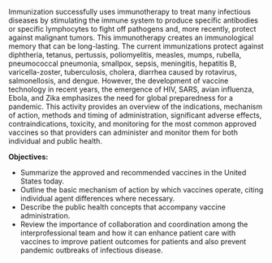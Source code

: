 Immunization successfully uses immunotherapy to treat many infectious diseases by stimulating the immune system to produce specific antibodies or specific lymphocytes to fight off pathogens and, more recently, protect against malignant tumors. This immunotherapy creates an immunological memory that can be long-lasting. The current immunizations protect against diphtheria, tetanus, pertussis, poliomyelitis, measles, mumps, rubella, pneumococcal pneumonia, smallpox, sepsis, meningitis, hepatitis B, varicella-zoster, tuberculosis, cholera, diarrhea caused by rotavirus, salmonellosis, and dengue. However, the development of vaccine technology in recent years, the emergence of HIV, SARS, avian influenza, Ebola, and Zika emphasizes the need for global preparedness for a pandemic. This activity provides an overview of the indications, mechanism of action, methods and timing of administration, significant adverse effects, contraindications, toxicity, and monitoring for the most common approved vaccines so that providers can administer and monitor them for both individual and public health.

**Objectives:**
- Summarize the approved and recommended vaccines in the United States today.
- Outline the basic mechanism of action by which vaccines operate, citing individual agent differences where necessary.
- Describe the public health concepts that accompany vaccine administration.
- Review the importance of collaboration and coordination among the interprofessional team and how it can enhance patient care with vaccines to improve patient outcomes for patients and also prevent pandemic outbreaks of infectious disease.
